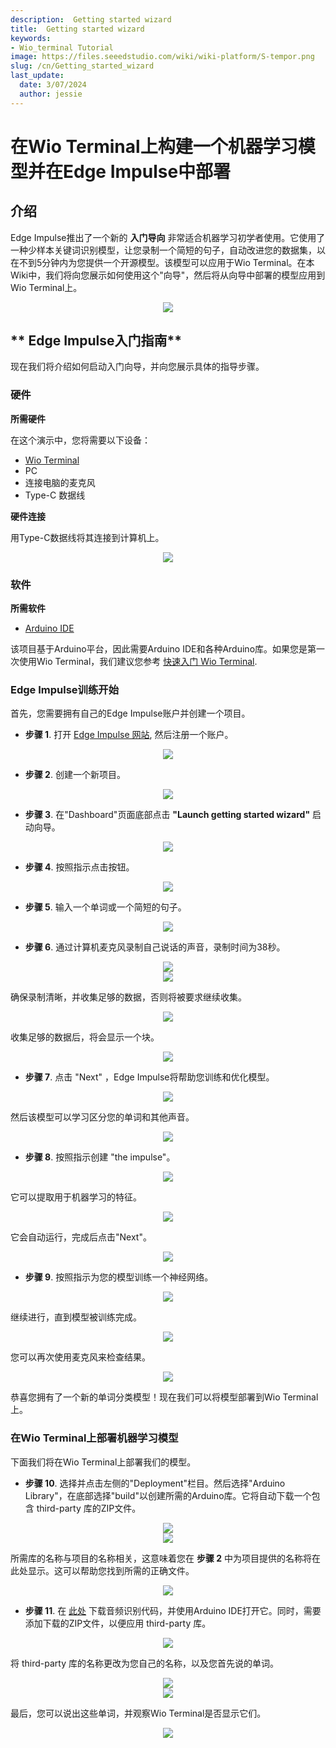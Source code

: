 ```yaml
---
description:  Getting started wizard
title:  Getting started wizard
keywords:
- Wio_terminal Tutorial
image: https://files.seeedstudio.com/wiki/wiki-platform/S-tempor.png
slug: /cn/Getting_started_wizard
last_update:
  date: 3/07/2024
  author: jessie
---
```


# 在Wio Terminal上构建一个机器学习模型并在Edge Impulse中部署

## **介绍**

Edge Impulse推出了一个新的 **入门导向** 非常适合机器学习初学者使用。它使用了一种少样本关键词识别模型，让您录制一个简短的句子，自动改进您的数据集，以在不到5分钟内为您提供一个开源模型。该模型可以应用于Wio Terminal。在本Wiki中，我们将向您展示如何使用这个"向导"，然后将从向导中部署的模型应用到Wio Terminal上。

<div align="center"><img src="https://files.seeedstudio.com/wiki/Wio-Terminal-Edge-Impulse/banner.png"/></div>

## ** Edge Impulse入门指南**

现在我们将介绍如何启动入门向导，并向您展示具体的指导步骤。

### **硬件**

**所需硬件**

在这个演示中，您将需要以下设备：

- [Wio Terminal](https://www.seeedstudio.com/Wio-Terminal-p-4509.html)
- PC
- 连接电脑的麦克风
- Type-C 数据线

**硬件连接**

用Type-C数据线将其连接到计算机上。

<div align="center"><img width={1000} src="https://files.seeedstudio.com/wiki/Edge_Impulse_new_wizard/EI02a.png"/></div>

### **软件**

**所需软件**

- [Arduino IDE](https://wiki.seeedstudio.com/Getting_Started_with_Arduino/)

该项目基于Arduino平台，因此需要Arduino IDE和各种Arduino库。如果您是第一次使用Wio Terminal，我们建议您参考 [快速入门 Wio Terminal](https://wiki.seeedstudio.com/Wio-Terminal-Getting-Started/).

### Edge Impulse训练开始

首先，您需要拥有自己的Edge Impulse账户并创建一个项目。

- **步骤 1**. 打开 [Edge Impulse 网站](https://studio.edgeimpulse.com/login?next=%2Fstudio%2Fselect-project%3Fautoredirect%3D1), 然后注册一个账户。

<div align="center"><img width={300} src="https://files.seeedstudio.com/wiki/Alots/Alots1.png"/></div>

- **步骤 2**. 创建一个新项目。

<div align="center"><img width={300} src="https://files.seeedstudio.com/wiki/Alots/Alots2.png"/></div>

- **步骤 3**. 在"Dashboard"页面底部点击 **"Launch getting started wizard"** 启动向导。

<div align="center"><img width={1000} src="https://files.seeedstudio.com/wiki/Edge_Impulse_new_wizard/EI02a.jpg"/></div>

- **步骤 4**. 按照指示点击按钮。

<div align="center"><img width={500} src="https://files.seeedstudio.com/wiki/Edge_Impulse_new_wizard/EI03.jpg"/></div>

- **步骤 5**. 输入一个单词或一个简短的句子。

<div align="center"><img width={500} src="https://files.seeedstudio.com/wiki/Edge_Impulse_new_wizard/EI04a.jpg"/></div>

- **步骤 6**. 通过计算机麦克风录制自己说话的声音，录制时间为38秒。

<div align="center"><img width={500} src="https://files.seeedstudio.com/wiki/Edge_Impulse_new_wizard/EI06.jpg"/></div>

<div align="center"><img width={500} src="https://files.seeedstudio.com/wiki/Edge_Impulse_new_wizard/EI07.jpg"/></div>

确保录制清晰，并收集足够的数据，否则将被要求继续收集。

<div align="center"><img width={500} src="https://files.seeedstudio.com/wiki/Edge_Impulse_new_wizard/EI08.jpg"/></div>

收集足够的数据后，将会显示一个块。

<div align="center"><img width={500} src="https://files.seeedstudio.com/wiki/Edge_Impulse_new_wizard/EI09.jpg"/></div>

- **步骤 7**. 点击 "Next" ，Edge Impulse将帮助您训练和优化模型。

<div align="center"><img width={500} src="https://files.seeedstudio.com/wiki/Edge_Impulse_new_wizard/EI10.jpg"/></div>

然后该模型可以学习区分您的单词和其他声音。

<div align="center"><img width={500} src="https://files.seeedstudio.com/wiki/Edge_Impulse_new_wizard/EI12.jpg"/></div>

- **步骤 8**. 按照指示创建 "the impulse"。

<div align="center"><img width={1000} src="https://files.seeedstudio.com/wiki/Edge_Impulse_new_wizard/EI13.jpg"/></div>

它可以提取用于机器学习的特征。

<div align="center"><img width={1000} src="https://files.seeedstudio.com/wiki/Edge_Impulse_new_wizard/EI14.jpg"/></div>

它会自动运行，完成后点击"Next"。

<div align="center"><img width={1000} src="https://files.seeedstudio.com/wiki/Edge_Impulse_new_wizard/EI15.jpg"/></div>

- **步骤 9**. 按照指示为您的模型训练一个神经网络。

<div align="center"><img width={1000} src="https://files.seeedstudio.com/wiki/Edge_Impulse_new_wizard/EI16.jpg"/></div>

继续进行，直到模型被训练完成。

<div align="center"><img width={1000} src="https://files.seeedstudio.com/wiki/Edge_Impulse_new_wizard/EI17.jpg"/></div>

您可以再次使用麦克风来检查结果。

<div align="center"><img width={500} src="https://files.seeedstudio.com/wiki/Edge_Impulse_new_wizard/EI18.jpg"/></div>

恭喜您拥有了一个新的单词分类模型！现在我们可以将模型部署到Wio Terminal上。

### 在Wio Terminal上部署机器学习模型

下面我们将在Wio Terminal上部署我们的模型。

- **步骤 10**. 选择并点击左侧的"Deployment"栏目。然后选择"Arduino Library"，在底部选择"build"以创建所需的Arduino库。它将自动下载一个包含 third-party 库的ZIP文件。

<div align="center"><img width={1000} src="https://files.seeedstudio.com/wiki/Alots/Alots19.png"/></div>

<div align="center"><img width={1000} src="https://files.seeedstudio.com/wiki/Edge_Impulse_new_wizard/EI21.jpg"/></div>

所需库的名称与项目的名称相关，这意味着您在 **步骤 2** 中为项目提供的名称将在此处显示。这可以帮助您找到所需的正确文件。

<div align="center"><img width={500} src="https://files.seeedstudio.com/wiki/Edge_Impulse_new_wizard/EI22.jpg"/></div>

- **步骤 11**. 在 [此处](https://files.seeedstudio.com/wiki/Edge_Impulse_new_wizard/example.ino) 下载音频识别代码，并使用Arduino IDE打开它。同时，需要添加下载的ZIP文件，以便应用 third-party 库。

<div align="center"><img width={500} src="https://files.seeedstudio.com/wiki/Edge_Impulse_new_wizard/EI23.jpg"/></div>

将 third-party 库的名称更改为您自己的名称，以及您首先说的单词。

<div align="center"><img width={500} src="https://files.seeedstudio.com/wiki/Edge_Impulse_new_wizard/EI24.jpg"/></div>

<div align="center"><img width={500} src="https://files.seeedstudio.com/wiki/Edge_Impulse_new_wizard/EI25.jpg"/></div>

最后，您可以说出这些单词，并观察Wio Terminal是否显示它们。

<div align="center"><img width={500} src="https://files.seeedstudio.com/wiki/Edge_Impulse_new_wizard/EI26.jpg"/></div>
